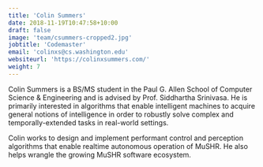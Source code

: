 ```yaml
---
title: 'Colin Summers'
date: 2018-11-19T10:47:58+10:00
draft: false
image: 'team/csummers-cropped2.jpg'
jobtitle: 'Codemaster'
email: 'colinxs@cs.washington.edu'
websiteurl: 'https://colinxsummers.com/'
weight: 7
---
```


Colin Summers is a BS/MS student in the Paul G. Allen School of Computer Science & Engineering and is advised by Prof. Siddhartha Srinivasa. He is primarily interested in algorithms that enable intelligent machines to acquire general notions of intelligence in order to robustly solve complex and temporally-extended tasks in real-world settings.

Colin works to design and implement performant control and perception algorithms that enable realtime autonomous operation of MuSHR. He also helps wrangle the growing MuSHR software ecosystem.